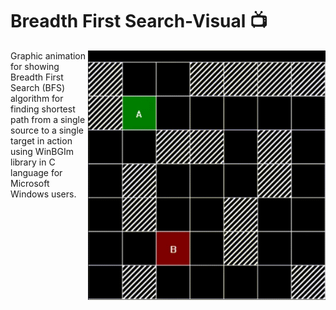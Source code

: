 # Breadth First Search-Visual :tv: 
<img src="https://github.com/jatin-47/BFS-Visual/blob/main/ScreenShots/title.gif" align="right" style="display:inline;" width="380" >

Graphic animation for showing Breadth First Search (BFS) algorithm for finding shortest path from a single source to a single target in action using WinBGIm library in C language for Microsoft Windows users.
